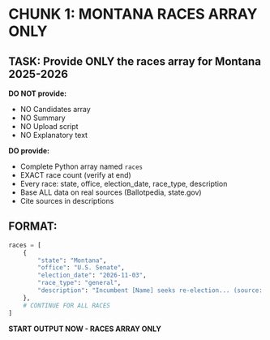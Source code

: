# CHUNK 1: MONTANA RACES ARRAY ONLY

## TASK: Provide ONLY the races array for Montana 2025-2026

**DO NOT provide:**
- NO Candidates array
- NO Summary  
- NO Upload script
- NO Explanatory text

**DO provide:**
- Complete Python array named `races`
- EXACT race count (verify at end)
- Every race: state, office, election_date, race_type, description
- Base ALL data on real sources (Ballotpedia, state.gov)
- Cite sources in descriptions

## FORMAT:

```python
races = [
    {
        "state": "Montana",
        "office": "U.S. Senate",
        "election_date": "2026-11-03",
        "race_type": "general",
        "description": "Incumbent [Name] seeks re-election... (source: Ballotpedia)"
    },
    # CONTINUE FOR ALL RACES
]
```

**START OUTPUT NOW - RACES ARRAY ONLY**
